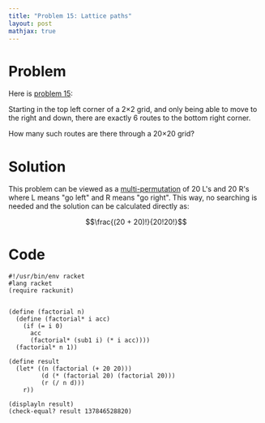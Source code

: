 ```yaml
---
title: "Problem 15: Lattice paths"
layout: post
mathjax: true
---
```


# Problem
Here is [problem 15](https://projecteuler.net/problem=15):

Starting in the top left corner of a 2×2 grid, and only being able to move to the right and down, there are exactly 6 routes to the bottom right corner.

How many such routes are there through a 20×20 grid?

# Solution
This problem can be viewed as a [multi-permutation](http://en.wikipedia.org/wiki/Multinomial_coefficient) of 20 L's and 20 R's where L means "go left" and R means "go right".  This way, no searching is needed and the solution can be calculated directly as:

$$\frac{(20 + 20)!}{20!20!}$$

# Code
```racket
#!/usr/bin/env racket
#lang racket
(require rackunit)


(define (factorial n)
  (define (factorial* i acc)
    (if (= i 0)
      acc
      (factorial* (sub1 i) (* i acc))))
  (factorial* n 1))

(define result
  (let* ((n (factorial (+ 20 20)))
         (d (* (factorial 20) (factorial 20)))
         (r (/ n d)))
    r))

(displayln result)
(check-equal? result 137846528820)
```
